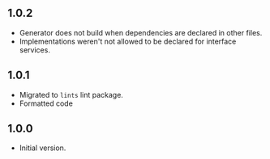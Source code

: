 ## 1.0.2

- Generator does not build when dependencies are declared in other files.
- Implementations weren't not allowed to be declared for interface services.

## 1.0.1

- Migrated to `lints` lint package.
- Formatted code

## 1.0.0

- Initial version.
